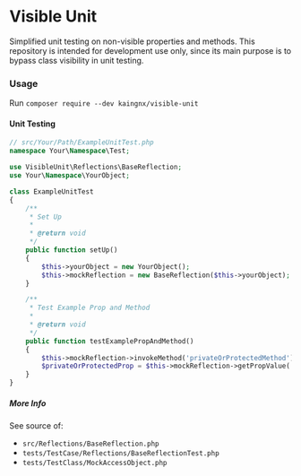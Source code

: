 # Visible Unit

Simplified unit testing on non-visible properties and methods. This repository is intended for development use only, since its main purpose is to bypass class visibility in unit testing.

### Usage
Run `composer require --dev kaingnx/visible-unit`

#### Unit Testing

```PHP
// src/Your/Path/ExampleUnitTest.php
namespace Your\Namespace\Test;

use VisibleUnit\Reflections\BaseReflection;
use Your\Namespace\YourObject;

class ExampleUnitTest
{
    /**
     * Set Up
     * 
     * @return void
     */
    public function setUp()
    {
        $this->yourObject = new YourObject();
        $this->mockReflection = new BaseReflection($this->yourObject);
    }

    /**
     * Test Example Prop and Method
     * 
     * @return void
     */
    public function testExamplePropAndMethod()
    {
        $this->mockReflection->invokeMethod('privateOrProtectedMethod');
        $privateOrProtectedProp = $this->mockReflection->getPropValue('privateOrProtectedProp');
    }
}
```

##### More Info

See source of:
- `src/Reflections/BaseReflection.php`
- `tests/TestCase/Reflections/BaseReflectionTest.php`
- `tests/TestClass/MockAccessObject.php`

